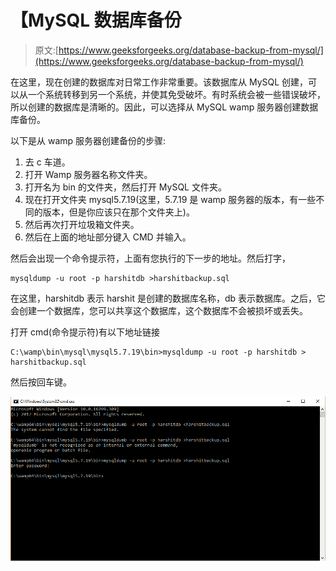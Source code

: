 # 【MySQL 数据库备份

> 原文:[https://www.geeksforgeeks.org/database-backup-from-mysql/](https://www.geeksforgeeks.org/database-backup-from-mysql/)

在这里，现在创建的数据库对日常工作非常重要。该数据库从 MySQL 创建，可以从一个系统转移到另一个系统，并使其免受破坏。有时系统会被一些错误破坏，所以创建的数据库是清晰的。因此，可以选择从 MySQL wamp 服务器创建数据库备份。

以下是从 wamp 服务器创建备份的步骤:

1.  去 c 车道。
2.  打开 Wamp 服务器名称文件夹。
3.  打开名为 bin 的文件夹，然后打开 MySQL 文件夹。
4.  现在打开文件夹 mysql5.7.19(这里，5.7.19 是 wamp 服务器的版本，有一些不同的版本，但是你应该只在那个文件夹上)。
5.  然后再次打开垃圾箱文件夹。
6.  然后在上面的地址部分键入 CMD 并输入。

然后会出现一个命令提示符，上面有您执行的下一步的地址。然后打字，

```
mysqldump -u root -p harshitdb >harshitbackup.sql 
```

在这里，harshitdb 表示 harshit 是创建的数据库名称，db 表示数据库。之后，它会创建一个数据库，您可以共享这个数据库，这个数据库不会被损坏或丢失。

打开 cmd(命令提示符)有以下地址链接

```
C:\wamp\bin\mysql\mysql5.7.19\bin>mysqldump -u root -p harshitdb > harshitbackup.sql 
```

然后按回车键。

![](img/6b261f52e5ddd1b7b278268f11d19798.png)